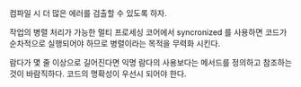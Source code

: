 컴파일 시 더 많은 에러를 검출할 수 있도록 하자.

작업의 병렬 처리가 가능한 멀티 프로세싱 코어에서 syncronized 를 사용하면 코드가 순차적으로 실행되어야 하므로 병렬이라는 목적을 무력화 시킨다. 

람다가 몇 줄 이상으로 길어진다면 익명 람다의 사용보다는 메서드를 정의하고 참조하는 것이 바람직하다. 코드의 명확성이 우선시 되어야 한다.
